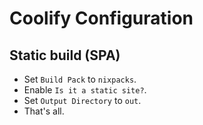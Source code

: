 # Coolify Configuration 

## Static build (SPA)

- Set `Build Pack` to `nixpacks`.
- Enable `Is it a static site?`.
- Set `Output Directory` to `out`.
- That's all.
